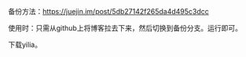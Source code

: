 备份方法：https://juejin.im/post/5db27142f265da4d495c3dcc

使用时：只需从github上将博客拉去下来，然后切换到备份分支。运行即可。


下载yilia。




